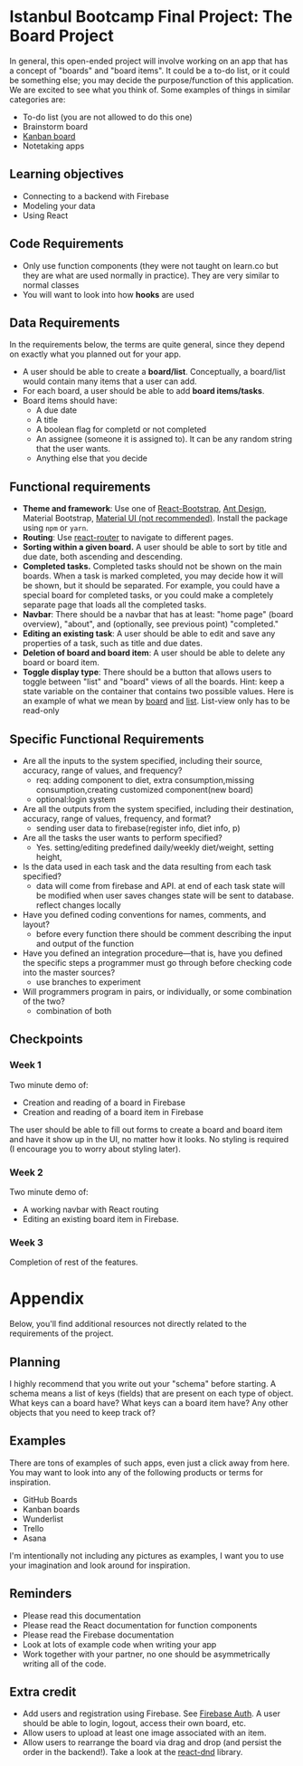 # Istanbul Bootcamp Final Project: The Board Project

In general, this open-ended project will involve working on an app that has a concept of "boards" and "board items". It could be a to-do list, or it could be something else; you may decide the purpose/function of this application. We are excited to see what you think of. Some examples of things in similar categories are:

-   To-do list (you are not allowed to do this one)
-   Brainstorm board
-   [Kanban board](https://en.wikipedia.org/wiki/Kanban_board)
-   Notetaking apps

## Learning objectives

-   Connecting to a backend with Firebase
-   Modeling your data
-   Using React

## Code Requirements

-   Only use function components (they were not taught on learn.co but they are what are used normally in practice). They are very similar to normal classes
-   You will want to look into how **hooks** are used

## Data Requirements

In the requirements below, the terms are quite general, since they depend on exactly what you planned out for your app.

-   A user should be able to create a **board/list**. Conceptually, a board/list would contain many items that a user can add.
-   For each board, a user should be able to add **board items/tasks**.
-   Board items should have:
    -   A due date
    -   A title
    -   A boolean flag for completd or not completed
    -   An assignee (someone it is assigned to). It can be any random string that the user wants.
    -   Anything else that you decide

## Functional requirements

-   **Theme and framework**: Use one of [React-Bootstrap](https://react-bootstrap.github.io/), [Ant Design](https://ant.design/), Material Bootstrap, [Material UI (not recommended)](https://material-ui.com/). Install the package using `npm` or `yarn`.
-   **Routing**: Use [react-router](https://reacttraining.com/react-router/) to navigate to different pages.
-   **Sorting within a given board.** A user should be able to sort by title and due date, both ascending and descending.
-   **Completed tasks.** Completed tasks should not be shown on the main boards. When a task is marked completed, you may decide how it will be shown, but it should be separated. For example, you could have a special board for completed tasks, or you could make a completely separate page that loads all the completed tasks.
-   **Navbar**: There should be a navbar that has at least: "home page" (board overview), "about", and (optionally, see previous point) "completed."
-   **Editing an existing task**: A user should be able to edit and save any properties of a task, such as title and due dates.
-   **Deletion of board and board item**: A user should be able to delete any board or board item.
-   **Toggle display type**: There should be a button that allows users to toggle between "list" and "board" views of all the boards. Hint: keep a state variable on the container that contains two possible values. Here is an example of what we mean by [board](./board-example.png) and [list](./list-example.png). List-view only has to be read-only

## Specific Functional Requirements

-   Are all the inputs to the system specified, including their source, accuracy, range of values, and frequency?
    -   req: adding component to diet, extra consumption,missing consumption,creating customized component(new board)
    -   optional:login system
-   Are all the outputs from the system specified, including their destination, accuracy, range of values, frequency, and format?
    -   sending user data to firebase(register info, diet info, p)
-   Are all the tasks the user wants to perform specified?
    -   Yes. setting/editing predefined daily/weekly diet/weight, setting height,
-   Is the data used in each task and the data resulting from each task specified?
    -   data will come from firebase and API. at end of each task state will be modified when user saves changes state will be sent to database. reflect changes locally
-   Have you defined coding conventions for names, comments, and layout?
    -   before every function there should be comment describing the input and output of the function
-   Have you defined an integration procedure—that is, have you defined the specific steps a programmer must go through before checking code into the master sources?
    -   use branches to experiment
-   Will programmers program in pairs, or individually, or some combination of the two?
    -   combination of both

## Checkpoints

### Week 1

Two minute demo of:

-   Creation and reading of a board in Firebase
-   Creation and reading of a board item in Firebase

The user should be able to fill out forms to create a board and board item and have it show up in the UI, no matter how it looks. No styling is required (I encourage you to worry about styling later).

### Week 2

Two minute demo of:

-   A working navbar with React routing
-   Editing an existing board item in Firebase.

### Week 3

Completion of rest of the features.

# Appendix

Below, you'll find additional resources not directly related to the requirements of the project.

## Planning

I highly recommend that you write out your "schema" before starting. A schema means a list of keys (fields) that are present on each type of object. What keys can a board have? What keys can a board item have? Any other objects that you need to keep track of?

## Examples

There are tons of examples of such apps, even just a click away from here. You may want to look into any of the following products or terms for inspiration.

-   GitHub Boards
-   Kanban boards
-   Wunderlist
-   Trello
-   Asana

I'm intentionally not including any pictures as examples, I want you to use your imagination and look around for inspiration.

## Reminders

-   Please read this documentation
-   Please read the React documentation for function components
-   Please read the Firebase documentation
-   Look at lots of example code when writing your app
-   Work together with your partner, no one should be asymmetrically writing all of the code.

## Extra credit

-   Add users and registration using Firebase. See [Firebase Auth](https://firebase.google.com/docs/auth). A user should be able to login, logout, access their own board, etc.
-   Allow users to upload at least one image associated with an item.
-   Allow users to rearrange the board via drag and drop (and persist the order in the backend!). Take a look at the [react-dnd](https://github.com/react-dnd/react-dnd) library.
